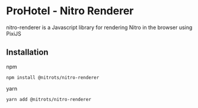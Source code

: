 # ProHotel -  Nitro Renderer

nitro-renderer is a Javascript library for rendering Nitro in the browser using PixiJS

## Installation

npm

```
npm install @nitrots/nitro-renderer
```

yarn

```
yarn add @nitrots/nitro-renderer
```
